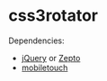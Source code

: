 css3rotator
===========

Dependencies:
 * [jQuery](http://jquery.com/) or [Zepto](http://zeptojs.com/)
 * [mobiletouch](https://github.com/rainyjune/mobiletouch)

